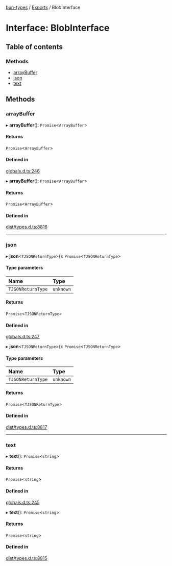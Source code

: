 [bun-types](https://github.com/oven-sh/bun-types/blob/master/api-docs/README.md) / [Exports](https://github.com/oven-sh/bun-types/blob/master/api-docs/modules.md) / BlobInterface

# Interface: BlobInterface

## Table of contents

### Methods

- [arrayBuffer](https://github.com/oven-sh/bun-types/blob/master/api-docs/interfaces/BlobInterface.md#arraybuffer)
- [json](https://github.com/oven-sh/bun-types/blob/master/api-docs/interfaces/BlobInterface.md#json)
- [text](https://github.com/oven-sh/bun-types/blob/master/api-docs/interfaces/BlobInterface.md#text)

## Methods

### arrayBuffer

▸ **arrayBuffer**(): `Promise`<`ArrayBuffer`\>

#### Returns

`Promise`<`ArrayBuffer`\>

#### Defined in

[globals.d.ts:246](https://github.com/valgaze/bun-types/blob/6f8dbf8/globals.d.ts#L246)

▸ **arrayBuffer**(): `Promise`<`ArrayBuffer`\>

#### Returns

`Promise`<`ArrayBuffer`\>

#### Defined in

[dist/types.d.ts:8816](https://github.com/valgaze/bun-types/blob/6f8dbf8/dist/types.d.ts#L8816)

___

### json

▸ **json**<`TJSONReturnType`\>(): `Promise`<`TJSONReturnType`\>

#### Type parameters

| Name | Type |
| :------ | :------ |
| `TJSONReturnType` | `unknown` |

#### Returns

`Promise`<`TJSONReturnType`\>

#### Defined in

[globals.d.ts:247](https://github.com/valgaze/bun-types/blob/6f8dbf8/globals.d.ts#L247)

▸ **json**<`TJSONReturnType`\>(): `Promise`<`TJSONReturnType`\>

#### Type parameters

| Name | Type |
| :------ | :------ |
| `TJSONReturnType` | `unknown` |

#### Returns

`Promise`<`TJSONReturnType`\>

#### Defined in

[dist/types.d.ts:8817](https://github.com/valgaze/bun-types/blob/6f8dbf8/dist/types.d.ts#L8817)

___

### text

▸ **text**(): `Promise`<`string`\>

#### Returns

`Promise`<`string`\>

#### Defined in

[globals.d.ts:245](https://github.com/valgaze/bun-types/blob/6f8dbf8/globals.d.ts#L245)

▸ **text**(): `Promise`<`string`\>

#### Returns

`Promise`<`string`\>

#### Defined in

[dist/types.d.ts:8815](https://github.com/valgaze/bun-types/blob/6f8dbf8/dist/types.d.ts#L8815)
